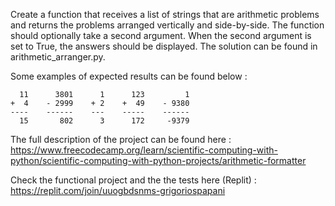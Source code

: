 Create a function that receives a list of strings that are arithmetic problems and returns the problems arranged vertically and side-by-side. The function should optionally take a second argument. When the second argument is set to True, the answers should be displayed. The solution can be found in arithmetic_arranger.py.

Some examples of expected results can be found below :

```
  11      3801      1      123         1
+  4    - 2999    + 2    +  49    - 9380
----    ------    ---    -----    ------
  15       802      3      172     -9379
```

The full description of the project can be found here : https://www.freecodecamp.org/learn/scientific-computing-with-python/scientific-computing-with-python-projects/arithmetic-formatter

Check the functional project and the the tests here (Replit) : https://replit.com/join/uuogbdsnms-grigoriospapani
